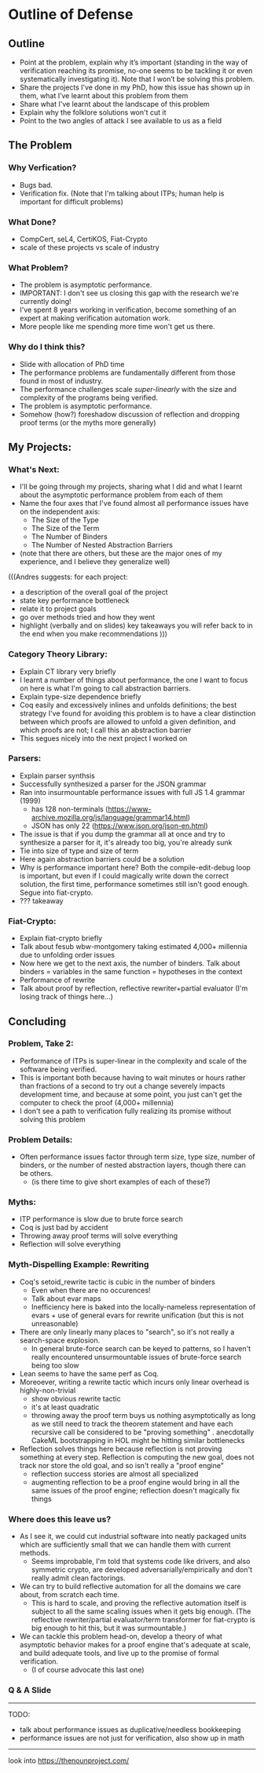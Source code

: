 # Outline of Defense 

## Outline

- Point at the problem, explain why it’s important (standing in the way of verification reaching its promise, no-one seems to be tackling it or even systematically investigating it).  Note that I won’t be solving this problem.
- Share the projects I’ve done in my PhD, how this issue has shown up in them, what I’ve learnt about this problem from them
- Share what I've learnt about the landscape of this problem
- Explain why the folklore solutions won't cut it
- Point to the two angles of attack I see available to us as a field

## The Problem

### Why Verfication?
- Bugs bad.
- Verification fix. (Note that I'm talking about ITPs; human help is important for difficult problems)

### What Done?
- CompCert, seL4, CertiKOS, Fiat-Crypto
- scale of these projects vs scale of industry

### What Problem?
- The problem is asymptotic performance.
- IMPORTANT: I don't see us closing this gap with the research we're currently doing!
- I've spent 8 years working in verification, become something of an expert at making verification automation work.
- More people like me spending more time won't get us there.

### Why do I think this?
- Slide with allocation of PhD time
- The performance problems are fundamentally different from those found in most of industry.
- The performance challenges scale *super-linearly* with the size and complexity of the programs being verified.
- The problem is asymptotic performance.
- Somehow (how?) foreshadow discussion of reflection and dropping proof terms (or the myths more generally)

## My Projects:

### What's Next:
- I'll be going through my projects, sharing what I did and what I learnt about the asymptotic performance problem from each of them
- Name the four axes that I've found almost all performance issues have on the independent axis:
  + The Size of the Type
  + The Size of the Term
  + The Number of Binders
  + The Number of Nested Abstraction Barriers
- (note that there are others, but these are the major ones of my experience, and I believe they generalize well)

(((Andres suggests:
for each project:
- a description of the overall goal of the project
- state key performance bottleneck
- relate it to project goals
- go over methods tried and how they went
- highlight (verbally and on slides) key takeaways you will refer back to in the end when you make recommendations
)))

### Category Theory Library:
- Explain CT library very briefly
- I learnt a number of things about performance, the one I want to focus on here is what I'm going to call abstraction barriers.
- Explain type-size dependence briefly
- Coq easily and excessively inlines and unfolds definitions; the best strategy I've found for avoiding this problem is to have a clear distinction between which proofs are allowed to unfold a given definition, and which proofs are not; I call this an abstraction barrier
- This segues nicely into the next project I worked on

### Parsers:
- Explain parser synthsis
- Successfully synthesized a parser for the JSON grammar
- Ran into insurmountable performance issues with full JS 1.4 grammar (1999)
  + has 128 non-terminals (https://www-archive.mozilla.org/js/language/grammar14.html)
  + JSON has only 22 (https://www.json.org/json-en.html)
- The issue is that if you dump the grammar all at once and try to synthesize a parser for it, it's already too big, you're already sunk
- Tie into size of type and size of term
- Here again abstraction barriers could be a solution
- Why is performance important here?  Both the compile-edit-debug loop is important, but even if I could magically write down the correct solution, the first time, performance sometimes still isn't good enough.  Segue into fiat-crypto.
- ??? takeaway

### Fiat-Crypto:
- Explain fiat-crypto briefly
- Talk about fesub wbw-montgomery taking estimated 4,000+ millennia due to unfolding order issues
- Now here we get to the next axis, the number of binders.  Talk about binders = variables in the same function = hypotheses in the context
- Performance of rewrite
- Talk about proof by reflection, reflective rewriter+partial evaluator
(I'm losing track of things here...)

## Concluding

### Problem, Take 2:
- Performance of ITPs is super-linear in the complexity and scale of the software being verified.
- This is important both because having to wait minutes or hours rather than fractions of a second to try out a change severely impacts development time, and because at some point, you just can't get the computer to check the proof (4,000+ millennia)
- I don't see a path to verification fully realizing its promise without solving this problem

### Problem Details:
- Often performance issues factor through term size, type size, number of binders, or the number of nested abstraction layers, though there can be others.
  + (is there time to give short examples of each of these?)

### Myths:
- ITP performance is slow due to brute force search
- Coq is just bad by accident
- Throwing away proof terms will solve everything
- Reflection will solve everything

### Myth-Dispelling Example: Rewriting
- Coq's setoid_rewrite tactic is cubic in the number of binders
  + Even when there are no occurences!
  + Talk about evar maps
  + Inefficiency here is baked into the locally-nameless representation of evars + use of general evars for rewrite unification (but this is not unreasonable)
- There are only linearly many places to "search", so it's not really a search-space explosion.
  + In general brute-force search can be keyed to patterns, so I haven't really encountered unsurmountable issues of brute-force search being too slow
- Lean seems to have the same perf as Coq.
- Moreoever, writing a rewrite tactic which incurs only linear overhead is highly-non-trivial
  + show obvious rewrite tactic
  + it's at least quadratic
  + throwing away the proof term buys us nothing asymptotically as long as we still need to track the theorem statement and have each recursive call be considered to be "proving something"
    . anecdotally CakeML bootstrapping in HOL might be hitting similar bottlenecks
- Reflection solves things here because reflection is not proving something at every step.  Reflection is computing the new goal, does not track nor store the old goal, and so isn't really a "proof engine"
  + reflection success stories are almost all specialized
  + augmenting reflection to be a proof engine would bring in all the same issues of the proof engine; reflection doesn't magically fix things

### Where does this leave us?
- As I see it, we could cut industrial software into neatly packaged units which are sufficiently small that we can handle them with current methods.
  + Seems improbable, I'm told that systems code like drivers, and also symmetric crypto, are developed adversarially/empirically and don't really admit clean factorings.
- We can try to build reflective automation for all the domains we care about, from scratch each time.
  + This is hard to scale, and proving the reflective automation itself is subject to all the same scaling issues when it gets big enough.  (The reflective rewriter/partial evaluator/term transformer for fiat-crypto is big enough to hit this, but it was surmountable.)
- We can tackle this problem head-on, develop a theory of what asymptotic behavior makes for a proof engine that's adequate at scale, and build adequate tools, and live up to the promise of formal verification.
  + (I of course advocate this last one)

### Q & A Slide



----------------------


TODO:
- talk about performance issues as duplicative/needless bookkeeping
- performance issues are not just for verification, also show up in math





----------------------------

look into https://thenounproject.com/
